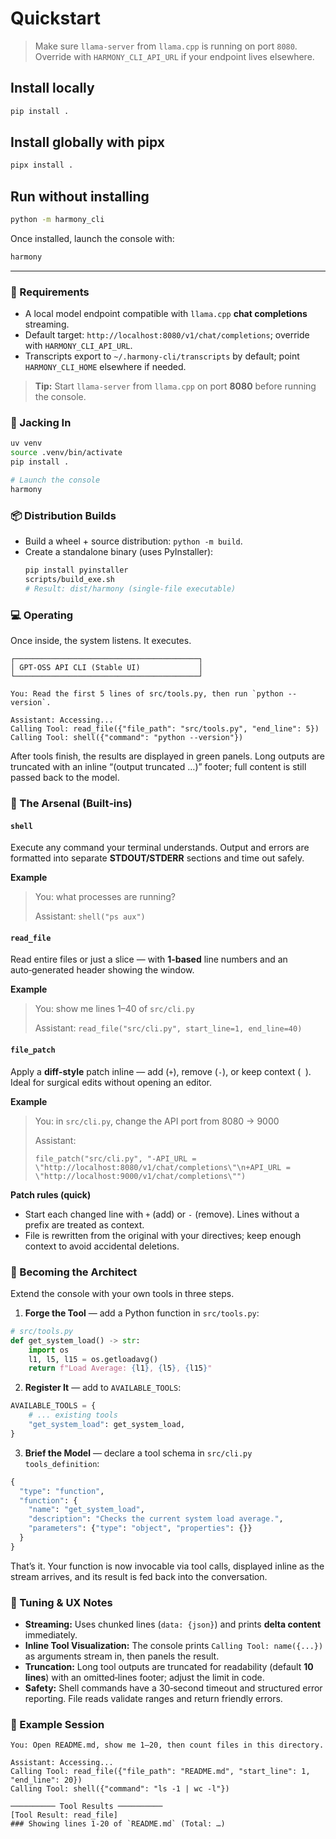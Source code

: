 # Quickstart

> Make sure `llama-server` from `llama.cpp` is running on port `8080`. Override with `HARMONY_CLI_API_URL` if your endpoint lives elsewhere.

## Install locally

```bash
pip install .
```

## Install globally with pipx

```bash
pipx install .
```

## Run without installing

```bash
python -m harmony_cli
```

Once installed, launch the console with:

```bash
harmony
```

---

### 🔌 Requirements

- A local model endpoint compatible with `llama.cpp` **chat completions** streaming.
- Default target: `http://localhost:8080/v1/chat/completions`; override with `HARMONY_CLI_API_URL`.
- Transcripts export to `~/.harmony-cli/transcripts` by default; point `HARMONY_CLI_HOME` elsewhere if needed.

> **Tip:** Start `llama-server` from `llama.cpp` on port **8080** before running the console.

### 🚀 Jacking In

```bash
uv venv
source .venv/bin/activate
pip install .

# Launch the console
harmony
```

### 📦 Distribution Builds

- Build a wheel + source distribution: `python -m build`.
- Create a standalone binary (uses PyInstaller):
  ```bash
  pip install pyinstaller
  scripts/build_exe.sh
  # Result: dist/harmony (single-file executable)
  ```

### 💻 Operating

Once inside, the system listens. It executes.

```text
┌─────────────────────────────────────────┐
│ GPT-OSS API CLI (Stable UI)             │
└─────────────────────────────────────────┘

You: Read the first 5 lines of src/tools.py, then run `python --version`.

Assistant: Accessing...
Calling Tool: read_file({"file_path": "src/tools.py", "end_line": 5})
Calling Tool: shell({"command": "python --version"})
```

After tools finish, the results are displayed in green panels. Long outputs are truncated with an inline “(output truncated …)” footer; full content is still passed back to the model.

### 🧰 The Arsenal (Built‑ins)

#### `shell`

Execute any command your terminal understands. Output and errors are formatted into separate **STDOUT/STDERR** sections and time out safely.

**Example**

> You: what processes are running?
>
> Assistant: `shell("ps aux")`

#### `read_file`

Read entire files or just a slice — with **1‑based** line numbers and an auto‑generated header showing the window.

**Example**

> You: show me lines 1–40 of `src/cli.py`
>
> Assistant: `read_file("src/cli.py", start_line=1, end_line=40)`

#### `file_patch`

Apply a **diff‑style** patch inline — add (`+`), remove (`-`), or keep context (` `). Ideal for surgical edits without opening an editor.

**Example**

> You: in `src/cli.py`, change the API port from 8080 → 9000
>
> Assistant:
>
> ```
> file_patch("src/cli.py", "-API_URL = \"http://localhost:8080/v1/chat/completions\"\n+API_URL = \"http://localhost:9000/v1/chat/completions\"")
> ```

**Patch rules (quick)**

* Start each changed line with `+` (add) or `-` (remove). Lines without a prefix are treated as context.
* File is rewritten from the original with your directives; keep enough context to avoid accidental deletions.

### 🧩 Becoming the Architect

Extend the console with your own tools in three steps.

1. **Forge the Tool** — add a Python function in `src/tools.py`:

```python
# src/tools.py
def get_system_load() -> str:
    import os
    l1, l5, l15 = os.getloadavg()
    return f"Load Average: {l1}, {l5}, {l15}"
```

2. **Register It** — add to `AVAILABLE_TOOLS`:

```python
AVAILABLE_TOOLS = {
    # ... existing tools
    "get_system_load": get_system_load,
}
```

3. **Brief the Model** — declare a tool schema in `src/cli.py` `tools_definition`:

```python
{
  "type": "function",
  "function": {
    "name": "get_system_load",
    "description": "Checks the current system load average.",
    "parameters": {"type": "object", "properties": {}}
  }
}
```

That’s it. Your function is now invocable via tool calls, displayed inline as the stream arrives, and its result is fed back into the conversation.

### 🔧 Tuning & UX Notes

* **Streaming:** Uses chunked lines (`data: {json}`) and prints **delta content** immediately.
* **Inline Tool Visualization:** The console prints `Calling Tool: name({...})` as arguments stream in, then panels the result.
* **Truncation:** Long tool outputs are truncated for readability (default **10 lines**) with an omitted‑lines footer; adjust the limit in code.
* **Safety:** Shell commands have a 30‑second timeout and structured error reporting. File reads validate ranges and return friendly errors.

### 🧪 Example Session

```text
You: Open README.md, show me 1–20, then count files in this directory.

Assistant: Accessing...
Calling Tool: read_file({"file_path": "README.md", "start_line": 1, "end_line": 20})
Calling Tool: shell({"command": "ls -1 | wc -l"})

────────── Tool Results ──────────
[Tool Result: read_file]
### Showing lines 1-20 of `README.md` (Total: …)
```
